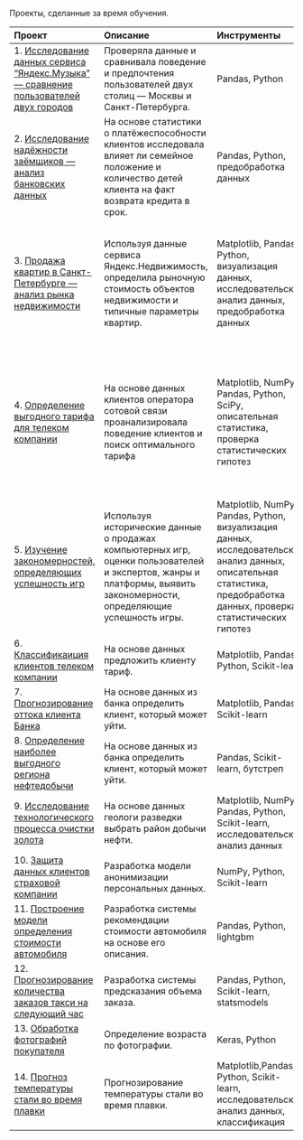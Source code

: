 Проекты, сделанные за время обучения.

| Проект            | Описание                | Инструменты     | Выводы        |
| :----------------- |:----------------|:------------|:-----------------|
|1. <a href="https://github.com/WaterPrima/Portfolio/tree/main/Исследование%20данных%20сервиса%20“Яндекс.Музыка”%20—%20сравнение%20пользователей%20двух%20городов">Исследование данных сервиса “Яндекс.Музыка” — сравнение пользователей двух городов</a>    |Проверяла данные и сравнивала поведение и предпочтения пользователей двух столиц — Москвы и Санкт-Петербурга.| Pandas, Python|Проверила три гипотезы по сравнению музыкальных предподчтений в двух городах.
| 2. <a href="https://github.com/WaterPrima/Portfolio/tree/main/Исследование%20надёжности%20заёмщиков%20—%20анализ%20банковских%20данных">Исследование надёжности заёмщиков — анализ банковских данных</a>    |На основе статистики о платёжеспособности клиентов исследовала влияет ли семейное положение и количество детей клиента на факт возврата кредита в срок.|Pandas, Python, предобработка данных|Выявила закономерности погашения кредита, основываясь на данных о ежемесячном доходе и семейном положении.
|3. <a href="https://github.com/WaterPrima/Portfolio/tree/main/Анализ%20рынка%20недвижимости.%20%20Продажа%20квартир%20в%20Санкт-Петербугре">Продажа квартир в Санкт-Петербурге — анализ рынка недвижимости</a>|Используя данные сервиса Яндекс.Недвижимость, определила рыночную стоимость объектов недвижимости и типичные параметры квартир.|Matplotlib, Pandas, Python, визуализация данных,  исследовательский анализ данных, предобработка данных|Нашла характеристики квартир, которые продают чаще всего. Из чего складывается их стоимость. Влияние размещения объявлений о продаже от времен года, дня недели.
|4. <a href="https://github.com/WaterPrima/Portfolio/tree/main/Определение%20выгодного%20тарифа%20для%20телеком%20компании">Определение выгодного тарифа для телеком компании</a>|На основе данных клиентов оператора сотовой связи проанализировала поведение клиентов и поиск оптимального тарифа|Matplotlib, NumPy, Pandas, Python, SciPy, описательная статистика, проверка статистических гипотез| В течение года пользователи обоих тарифов увеличивают среднюю продолжительность разговоров и количество отправленных сообщений. Клиенты тарифа Ultra тратят больше интернет-трафика.
|5. <a href="https://github.com/WaterPrima/Portfolio/tree/main/Изучение%20закономерностей%2C%20определяющих%20успешность%20игр">Изучение закономерностей, определяющих успешность игр</a>|Используя исторические данные о продажах компьютерных игр, оценки пользователей и экспертов, жанры и платформы, выявить закономерности, определяющие успешность игры.|Matplotlib, NumPy, Pandas, Python, визуализация данных, исследовательский анализ данных, описательная статистика, предобработка данных, проверка статистических гипотез|Проверила 2 гипотезы. Составила портрет игроков с разделением по странам, платформам, жанрам.
|6. <a href="https://github.com/WaterPrima/Portfolio/tree/main/Классификация%20клиентов%20телеком%20компании">Классификаиция клиентов телеком компании</a>|На основе данных предложить клиенту тариф.|Matplotlib, Pandas, Python, Scikit-learn|
|7. <a href="https://github.com/WaterPrima/Portfolio/tree/main/Прогнозирование%20оттока%20клиента%20Банка">Прогнозирование оттока клиента Банка</a>|На основе данных из банка определить клиент, который может уйти.|Matplotlib, Pandas, Scikit-learn|
|8. <a href="https://github.com/WaterPrima/Portfolio/tree/main/Определение%20наиболее%20выгодного%20региона%20нефтедобычи">Определение наиболее выгодного региона нефтедобычи</a>|На основе данных из банка определить клиент, который может уйти.|Pandas, Scikit-learn, бутстреп|
|9. <a href="https://github.com/WaterPrima/Portfolio/tree/main/Исследование%20технологического%20процесса%20очистки%20золота">Исследование технологического процесса очистки золота</a>|На основе данных геологи разведки выбрать район добычи нефти.|Matplotlib, NumPy, Pandas, Python, Scikit-learn, исследовательский анализ данных|
|10. <a href="https://github.com/WaterPrima/Portfolio/tree/main/Защита%20данных%20клиентов%20страховой%20компании">Защита данных клиентов страховой компании</a>|Разработка модели анонимизации персональных данных.|NumPy, Python, Scikit-learn|
|11. <a href="https://github.com/WaterPrima/Portfolio/tree/main/Построение%20модели%20определения%20стоимости%20автомобиля">Построение модели определения стоимости автомобиля</a>|Разработка системы рекомендации стоимости автомобиля на основе его описания.|Pandas, Python, lightgbm|
|12. <a href="https://github.com/WaterPrima/Portfolio/tree/main/Прогнозирование%20заказов%20такси">Прогнозирование количества заказов такси на следующий час</a>|Разработка системы предсказания объема заказа.|Pandas, Python, Scikit-learn, statsmodels|
|13. <a href="https://github.com/WaterPrima/Portfolio/tree/main/Обработка%20фотографий%20покупателя">Обработка фотографий покупателя</a>|Определение возраста по фотографии.|Keras, Python|
|14. <a href="https://github.com/WaterPrima/Portfolio/tree/main/Прогноз%20температуры%20стали%20во%20время%20плавки">Прогноз температуры стали во время плавки</a>|Прогнозирование температуры стали во время плавки.|Matplotlib,Pandas, Python, Scikit-learn, исследовательский анализ данных, классификация|


  
